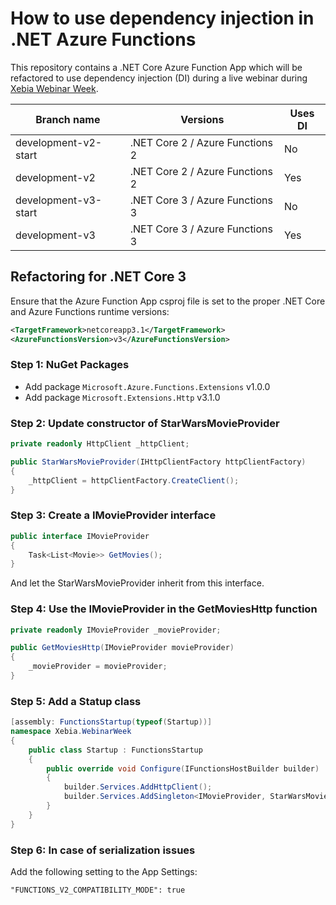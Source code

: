 # How to use dependency injection in .NET Azure Functions 

This repository contains a .NET Core Azure Function App which will be refactored to use dependency injection (DI) during a live webinar during [Xebia Webinar Week](https://pages.xebia.com/academy-webinar-week/dependency-injection-in-net-azure-functions).

|Branch name| Versions | Uses DI |
|-|-|-|
| development-v2-start | .NET Core 2 / Azure Functions 2 | No
| development-v2 | .NET Core 2 / Azure Functions 2 | Yes
| development-v3-start | .NET Core 3 / Azure Functions 3 | No
| development-v3 | .NET Core 3 / Azure Functions 3 | Yes

## Refactoring for .NET Core 3

Ensure that the Azure Function App csproj file is set to the proper .NET Core and Azure Functions runtime versions:

```xml
<TargetFramework>netcoreapp3.1</TargetFramework>
<AzureFunctionsVersion>v3</AzureFunctionsVersion>
```

### Step 1: NuGet Packages

- Add package `Microsoft.Azure.Functions.Extensions` v1.0.0
- Add package `Microsoft.Extensions.Http` v3.1.0

### Step 2: Update constructor of StarWarsMovieProvider

```csharp
private readonly HttpClient _httpClient;

public StarWarsMovieProvider(IHttpClientFactory httpClientFactory)
{
    _httpClient = httpClientFactory.CreateClient();
}
```

### Step 3: Create a IMovieProvider interface

```csharp
public interface IMovieProvider
{
    Task<List<Movie>> GetMovies();
}
```

And let the StarWarsMovieProvider inherit from this interface.

### Step 4: Use the IMovieProvider in the GetMoviesHttp function

``` csharp
private readonly IMovieProvider _movieProvider;

public GetMoviesHttp(IMovieProvider movieProvider)
{
    _movieProvider = movieProvider;
}
```

### Step 5: Add a Statup class

```csharp
[assembly: FunctionsStartup(typeof(Startup))]
namespace Xebia.WebinarWeek
{
    public class Startup : FunctionsStartup
    {
        public override void Configure(IFunctionsHostBuilder builder)
        {
            builder.Services.AddHttpClient();
            builder.Services.AddSingleton<IMovieProvider, StarWarsMovieProvider>();
        }
    }
}
```

### Step 6: In case of serialization issues

Add the following setting to the App Settings:

`"FUNCTIONS_V2_COMPATIBILITY_MODE": true`